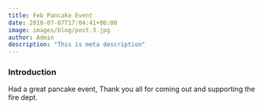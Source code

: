 ```yaml
---
title: Feb Pancake Event
date: 2018-07-07T17:04:41+06:00
image: images/blog/post-3.jpg
author: Admin
description: "This is meta description"
---
```


### Introduction

Had a great pancake event, Thank you all for coming out and supporting the fire dept.


<script src="https://cdn.jsdelivr.net/npm/publicalbum@latest/embed-ui.min.js" async></script>
<div class="pa-gallery-player-widget" style="width:100%; height:480px; display:none;"
  data-link="https://photos.app.goo.gl/CSV7NDstShTUwUZq5"
  data-title="Mr. Monstro"
  data-description="4 new photos · Album by Pavel Macháček">
  <object data="https://lh3.googleusercontent.com/XlH6wo2PzrAEqmplYrZwV0fI-2TafTT6BRwZhKDfZSHd_zT7HIdPyPWd3Xuqhn1QQADuTJ32QFmcgYiTOEU0sC4Bvf-VyTIiq-DxxEaxIeWDYyUK_VjaW8-zrMGBvekDZT77lpduYQ=w1920-h1080"></object>
  <object data="https://lh3.googleusercontent.com/VvK__Vx8kpPTP57WZPLblacZbTE0NqWeIGTyHSQ8Rq9pvOpWQG_CQE_tOc6jHPtj02XIBYa0Zo9fWbXXQyNYs9hDGGj34QibKFJky4W9nYBpSb57OwxiQoDyo25vzIXMTN2SNxuzqg=w1920-h1080"></object>
  <object data="https://lh3.googleusercontent.com/HISe-DV_b4gjLvSEGzrJlsqBU2rSE8uQpSqHHKTPihg_Ax9VtfCrOrvdXF01raBeBleAWQKI7Hfb4_w9vZeJKFymQfNTlubwXxTBTbqGTPwjg7S0CBtQsQJqsspvIhD9c-pniSZrEw=w1920-h1080"></object>
  <object data="https://lh3.googleusercontent.com/05lhR1IAQY_B9rdQ_GvHDNLe1lJsSPyyuDeIMkt--gDDAnO2_EATwif7-sfNd2K_48RvyqKmN-u2svKZ06yfh8bnrbQ5kBUrIHfZvWheTzDGhIeFd1roPor-F_BycJmVKbQO6a9EaA=w1920-h1080"></object>
</div>
